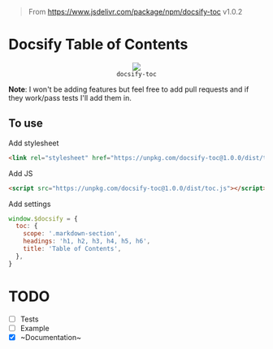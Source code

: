 > From <https://www.jsdelivr.com/package/npm/docsify-toc> v1.0.2

# Docsify Table of Contents

<p align="center">
  <img src="https://docsify.js.org/_media/icon.svg" />
  <br />
  <code>docsify-toc</code>
</p>


**Note**: I won't be adding features but feel free to add pull requests and if they work/pass tests I'll add them in.

## To use
Add stylesheet
```html
<link rel="stylesheet" href="https://unpkg.com/docsify-toc@1.0.0/dist/toc.css">
```

Add JS
```html
<script src="https://unpkg.com/docsify-toc@1.0.0/dist/toc.js"></script>
```

Add settings
```js
window.$docsify = {
  toc: {
    scope: '.markdown-section',
    headings: 'h1, h2, h3, h4, h5, h6',
    title: 'Table of Contents',
  },
}
```

# TODO
- [ ] Tests
- [ ] Example
- [x] ~Documentation~
